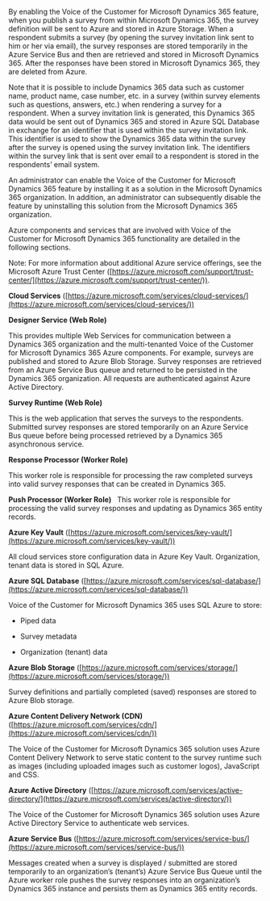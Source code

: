 By enabling the Voice of the Customer for Microsoft Dynamics 365 feature, when you publish a survey from within Microsoft Dynamics 365, the survey definition will be sent to Azure and stored in Azure Storage. When a respondent submits a survey (by opening the survey invitation link sent to him or her via email), the survey responses are stored temporarily in the Azure Service Bus and then are retrieved and stored in Microsoft Dynamics 365. After the responses have been stored in Microsoft Dynamics 365, they are deleted from Azure.  
  
 Note that it is possible to include Dynamics 365 data such as customer name, product name, case number, etc. in a survey (within survey elements such as questions, answers, etc.) when rendering a survey for a respondent. When a survey invitation link is generated, this Dynamics 365 data would be sent out of Dynamics 365 and stored in Azure SQL Database in exchange for an identifier that is used within the survey invitation link. This identifier is used to show the Dynamics 365 data within the survey after the survey is opened using the survey invitation link. The identifiers within the survey link that is sent over email to a respondent is stored in the respondents’ email system.  
  
 An administrator can enable the Voice of the Customer for Microsoft Dynamics 365 feature by installing it as a solution in the Microsoft Dynamics 365 organization. In addition, an administrator can subsequently disable the feature by uninstalling this solution from the Microsoft Dynamics 365 organization.  
  
 Azure components and services that are involved with Voice of the Customer for Microsoft Dynamics 365 functionality are detailed in the following sections.  
  
 Note: For more information about additional Azure service offerings, see the Microsoft Azure Trust Center ([https://azure.microsoft.com/support/trust-center/](https://azure.microsoft.com/support/trust-center/)).  
  
 **Cloud Services** ([https://azure.microsoft.com/services/cloud-services/](https://azure.microsoft.com/services/cloud-services/))  
  
 **Designer Service (Web Role)**  
  
 This provides multiple Web Services for communication between a Dynamics 365 organization and the multi-tenanted Voice of the Customer for Microsoft Dynamics 365 Azure components.  For example, surveys are published and stored to Azure Blob Storage.  Survey responses are retrieved from an Azure Service Bus queue and returned to be persisted in the Dynamics 365 organization.  All requests are authenticated against Azure Active Directory.  
  
 **Survey Runtime (Web Role)**  
  
 This is the web application that serves the surveys to the respondents.  Submitted survey responses are stored temporarily on an Azure Service Bus queue before being processed retrieved by a Dynamics 365 asynchronous service.  
  
 **Response Processor (Worker Role)**  
  
 This worker role is responsible for processing the raw completed surveys into valid survey responses that can be created in Dynamics 365.  
  
 **Push Processor (Worker Role)**  
 This worker role is responsible for processing the valid survey responses and updating as Dynamics 365 entity records. 
 
 **Azure Key Vault** ([https://azure.microsoft.com/services/key-vault/](https://azure.microsoft.com/services/key-vault/))  
  
 All cloud services store configuration data in Azure Key Vault.  Organization, tenant data is stored in SQL Azure.  
  
 **Azure SQL Database** ([https://azure.microsoft.com/services/sql-database/](https://azure.microsoft.com/services/sql-database/))  
  
 Voice of the Customer for Microsoft Dynamics 365 uses SQL Azure to store:  
  
-   Piped data  
  
-   Survey metadata  
  
-   Organization (tenant) data  
  
 **Azure Blob Storage** ([https://azure.microsoft.com/services/storage/](https://azure.microsoft.com/services/storage/))  
  
 Survey definitions and partially completed (saved) responses are stored to Azure Blob storage.  
  
 **Azure Content Delivery Network (CDN)** ([https://azure.microsoft.com/services/cdn/](https://azure.microsoft.com/services/cdn/))  
  
 The Voice of the Customer for Microsoft Dynamics 365 solution uses Azure Content Delivery Network to serve static content to the survey runtime such as images (including uploaded images such as customer logos), JavaScript and CSS.  
  
 **Azure Active Directory** ([https://azure.microsoft.com/services/active-directory/](https://azure.microsoft.com/services/active-directory/))  
  
 The Voice of the Customer for Microsoft Dynamics 365 solution uses Azure Active Directory Service to authenticate web services.  
  
 **Azure Service Bus** ([https://azure.microsoft.com/services/service-bus/](https://azure.microsoft.com/services/service-bus/))  
  
 Messages created when a survey is displayed / submitted are stored temporarily to an organization’s (tenant’s) Azure Service Bus Queue until the Azure worker role pushes the survey responses into an organization’s Dynamics 365 instance and persists them as Dynamics 365 entity records.

